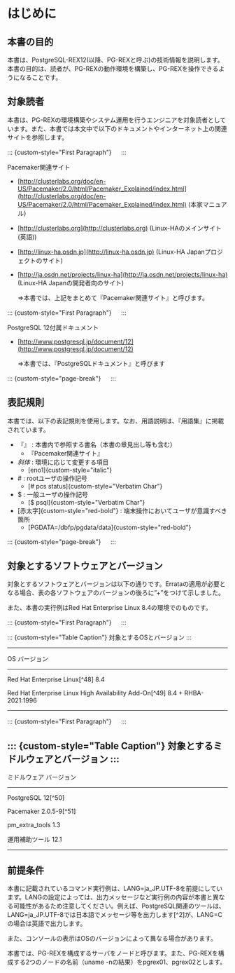 はじめに
========

本書の目的
----------

本書は、PostgreSQL-REX12(以降、PG-REXと呼ぶ)の技術情報を説明します。本書の目的は、読者が、PG-REXの動作環境を構築し、PG-REXを操作できるようになることです。

対象読者
--------

本書は、PG-REXの環境構築やシステム運用を行うエンジニアを対象読者としています。また、本書では本文中で以下のドキュメントやインターネット上の関連サイトを参照します。

::: {custom-style="First Paragraph"}
　
:::

Pacemaker関連サイト

-   [http://clusterlabs.org/doc/en-US/Pacemaker/2.0/html/Pacemaker_Explained/index.html](http://clusterlabs.org/doc/en-US/Pacemaker/2.0/html/Pacemaker_Explained/index.html) (本家マニュアル)
-   [http://clusterlabs.org](http://clusterlabs.org) (Linux-HAのメインサイト(英語))
-   [http://linux-ha.osdn.jp](http://linux-ha.osdn.jp) (Linux-HA Japanプロジェクトのサイト)
-   [http://ja.osdn.net/projects/linux-ha](http://ja.osdn.net/projects/linux-ha) (Linux-HA Japanの開発者向のサイト)

    ⇒本書では、上記をまとめて『Pacemaker関連サイト』と呼びます。

::: {custom-style="First Paragraph"}
　
:::

PostgreSQL 12付属ドキュメント

-   [http://www.postgresql.jp/document/12](http://www.postgresql.jp/document/12)

    ⇒本書では、『PostgreSQLドキュメント』と呼びます

::: {custom-style="page-break"}
　
:::


表記規則
--------

本書では、以下の表記規則を使用します。なお、用語説明は、『用語集』に掲載されています。


* 『』 : 本書内で参照する書名（本書の章見出し等も含む）
  - 『Pacemaker関連サイト』
* *斜体* : 環境に応じて変更する項目
  - [eno1]{custom-style="italic"}
* \# : rootユーザの操作記号
  - [\# pcs status]{custom-style="Verbatim Char"}
* \$ : 一般ユーザの操作記号
  - [\$ psql]{custom-style="Verbatim Char"}
* [赤太字]{custom-style="red-bold"} : 端末操作においてユーザが意識すべき箇所
  - [PGDATA=/dbfp/pgdata/data]{custom-style="red-bold"}

::: {custom-style="page-break"}
　
:::

対象とするソフトウェアとバージョン
-------------------------

対象とするソフトウェアとバージョンは以下の通りです。Errataの適用が必要となる場合、表の各ソフトウェアのバージョンの後ろに”+”をつけて示しました。

また、本書の実行例はRed Hat Enterprise Linux 8.4の環境でのものです。

::: {custom-style="First Paragraph"}
　
:::

::: {custom-style="Table Caption"}
対象とするOSとバージョン
:::

  ----------------------------------------------------------------------------------
  OS                                                     バージョン
  ------------------------------------------------------ -------------------
  Red Hat Enterprise Linux[^48]                          8.4
  
  Red Hat Enterprise Linux High Availability Add-On[^49] 8.4 + RHBA-2021:1996

  ----------------------------------------------------------------------------------

::: {custom-style="First Paragraph"}
　
:::

::: {custom-style="Table Caption"}
対象とするミドルウェアとバージョン
:::
  ----------------------------------------------------------------------------------
  ミドルウェア                                           バージョン
  ------------------------------------------------------ -------------------
  PostgreSQL                                             12[^50]

  Pacemaker                                              2.0.5-9[^51]

  pm_extra_tools                                         1.3

  運用補助ツール                                         12.1

  ----------------------------------------------------------------------------------
前提条件
--------

本書に記載されているコマンド実行例は、LANG=ja\_JP.UTF-8を前提にしています。LANGの設定によっては、出力メッセージなど実行例の内容が本書と異なる可能性があるため注意してください。例えば、PostgreSQL関連のツールは、LANG=ja\_JP.UTF-8では日本語でメッセージ等を出力します[^2]が、LANG=Cの場合は英語で出力します。

また、コンソールの表示はOSのバージョンによって異なる場合があります。

本書では、PG-REXを構成するサーバをノードと呼びます。また、PG-REXを構成する2つのノードの名前（uname -nの結果）をpgrex01、pgrex02とします。

